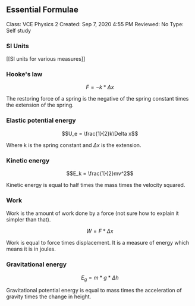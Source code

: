 ## Essential Formulae

Class: VCE Physics 2
Created: Sep 7, 2020 4:55 PM
Reviewed: No
Type: Self study

### SI Units

[[SI units for various measures]]

### Hooke's law

$$F = -k * \Delta x$$

The restoring force of a spring is the negative of the spring constant times the extension of the spring.

### Elastic potential energy

$$U_e = \frac{1}{2}k\Delta x$$

Where k is the spring constant and $\Delta x$ is the extension.

### Kinetic energy

$$E_k = \frac{1}{2}mv^2$$

Kinetic energy is equal to half times the mass times the velocity squared.

### Work

Work is the amount of work done by a force (not sure how to explain it simpler than that).

$$W = F * \Delta x$$

Work is equal to force times displacement. It is a measure of energy which means it is in joules.

### Gravitational energy

$$E_g = m*g*\Delta h$$

Gravitational potential energy is equal to mass times the acceleration of gravity times the change in height.